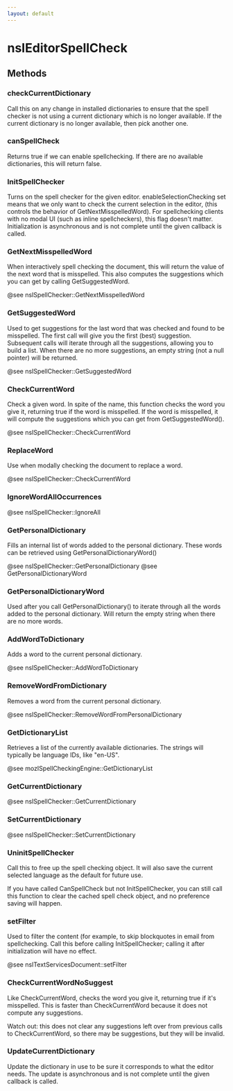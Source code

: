 ```yaml
---
layout: default
---
```


# nsIEditorSpellCheck #

## Methods ##

### checkCurrentDictionary ###

Call this on any change in installed dictionaries to ensure that the spell
checker is not using a current dictionary which is no longer available.
If the current dictionary is no longer available, then pick another one.


### canSpellCheck ###

Returns true if we can enable spellchecking. If there are no available
dictionaries, this will return false.


### InitSpellChecker ###

Turns on the spell checker for the given editor. enableSelectionChecking
set means that we only want to check the current selection in the editor,
(this controls the behavior of GetNextMisspelledWord). For spellchecking
clients with no modal UI (such as inline spellcheckers), this flag doesn't
matter.  Initialization is asynchronous and is not complete until the given
callback is called.


### GetNextMisspelledWord ###

When interactively spell checking the document, this will return the
value of the next word that is misspelled. This also computes the
suggestions which you can get by calling GetSuggestedWord.

@see nsISpellChecker::GetNextMisspelledWord


### GetSuggestedWord ###

Used to get suggestions for the last word that was checked and found to
be misspelled. The first call will give you the first (best) suggestion.
Subsequent calls will iterate through all the suggestions, allowing you
to build a list. When there are no more suggestions, an empty string
(not a null pointer) will be returned.

@see nsISpellChecker::GetSuggestedWord


### CheckCurrentWord ###

Check a given word. In spite of the name, this function checks the word
you give it, returning true if the word is misspelled. If the word is
misspelled, it will compute the suggestions which you can get from
GetSuggestedWord().

@see nsISpellChecker::CheckCurrentWord


### ReplaceWord ###

Use when modally checking the document to replace a word.

@see nsISpellChecker::CheckCurrentWord


### IgnoreWordAllOccurrences ###

@see nsISpellChecker::IgnoreAll


### GetPersonalDictionary ###

Fills an internal list of words added to the personal dictionary. These
words can be retrieved using GetPersonalDictionaryWord()

@see nsISpellChecker::GetPersonalDictionary
@see GetPersonalDictionaryWord


### GetPersonalDictionaryWord ###

Used after you call GetPersonalDictionary() to iterate through all the
words added to the personal dictionary. Will return the empty string when
there are no more words.


### AddWordToDictionary ###

Adds a word to the current personal dictionary.

@see nsISpellChecker::AddWordToDictionary


### RemoveWordFromDictionary ###

Removes a word from the current personal dictionary.

@see nsISpellChecker::RemoveWordFromPersonalDictionary


### GetDictionaryList ###

Retrieves a list of the currently available dictionaries. The strings will
typically be language IDs, like "en-US".

@see mozISpellCheckingEngine::GetDictionaryList


### GetCurrentDictionary ###

@see nsISpellChecker::GetCurrentDictionary


### SetCurrentDictionary ###

@see nsISpellChecker::SetCurrentDictionary


### UninitSpellChecker ###

Call this to free up the spell checking object. It will also save the
current selected language as the default for future use.

If you have called CanSpellCheck but not InitSpellChecker, you can still
call this function to clear the cached spell check object, and no
preference saving will happen.


### setFilter ###

Used to filter the content (for example, to skip blockquotes in email from
spellchecking. Call this before calling InitSpellChecker; calling it
after initialization will have no effect.

@see nsITextServicesDocument::setFilter


### CheckCurrentWordNoSuggest ###

Like CheckCurrentWord, checks the word you give it, returning true if it's
misspelled. This is faster than CheckCurrentWord because it does not
compute any suggestions.

Watch out: this does not clear any suggestions left over from previous
calls to CheckCurrentWord, so there may be suggestions, but they will be
invalid.


### UpdateCurrentDictionary ###

Update the dictionary in use to be sure it corresponds to what the editor
needs.  The update is asynchronous and is not complete until the given
callback is called.

